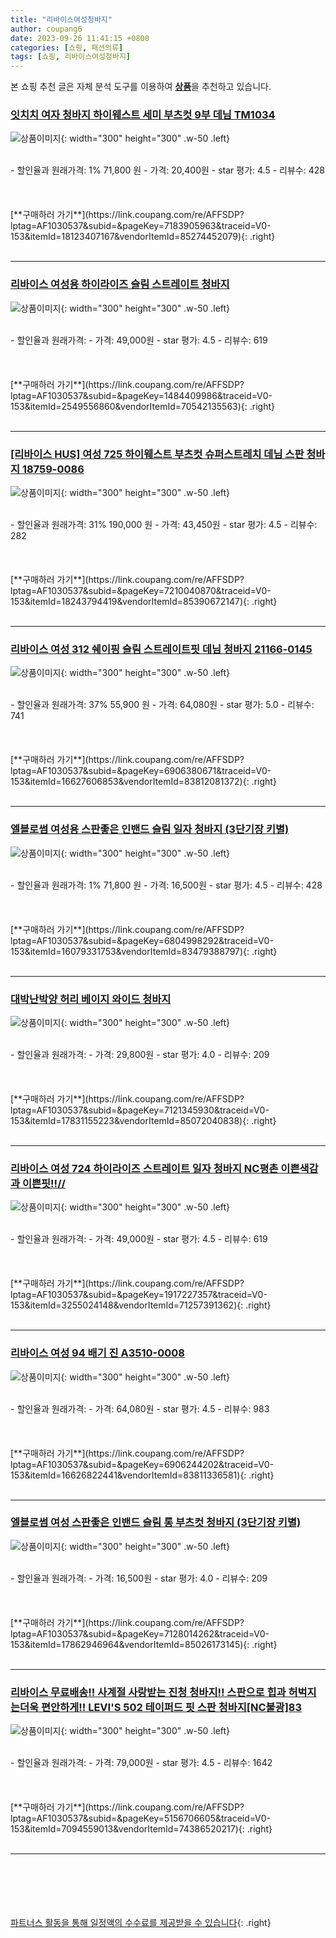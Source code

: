 ```yaml
---
title: "리바이스여성청바지"
author: coupang6
date: 2023-09-26 11:41:15 +0800
categories: [쇼핑, 패션의류]
tags: [쇼핑, 리바이스여성청바지]
---
```


본 쇼핑 추천 글은 자체 분석 도구를 이용하여 [**상품**](https://link.coupang.com/a/bao1ui)을 추천하고 있습니다.

### [잇치치 여자 청바지 하이웨스트 세미 부츠컷 9부 데님 TM1034](https://link.coupang.com/re/AFFSDP?lptag=AF1030537&subid=&pageKey=7183905963&traceid=V0-153&itemId=18123407167&vendorItemId=85274452079)

![상품이미지](https://thumbnail6.coupangcdn.com/thumbnails/remote/230x230ex/image/vendor_inventory/a787/6c4f47d790cfad3d1206a1cd117c83ec0faec1fbc0a0ed45e09a7f80ca01.jpg){: width="300" height="300" .w-50 .left}


<br>
- 할인율과 원래가격: 1%  71,800   원
- 가격: 20,400원
- star 평가: 4.5
- 리뷰수: 428
<br>
<br>
<br>
<br>
[**구매하러 가기**](https://link.coupang.com/re/AFFSDP?lptag=AF1030537&subid=&pageKey=7183905963&traceid=V0-153&itemId=18123407167&vendorItemId=85274452079){: .right}
<br>
<br>

---

### [리바이스 여성용 하이라이즈 슬림 스트레이트 청바지](https://link.coupang.com/re/AFFSDP?lptag=AF1030537&subid=&pageKey=1484409986&traceid=V0-153&itemId=2549556860&vendorItemId=70542135563)

![상품이미지](https://thumbnail6.coupangcdn.com/thumbnails/remote/230x230ex/image/vendor_inventory/b9f6/d6a4c8d304d9c8d620070ff63e8a9cff5e61351f1b52118630c38b8def5e.jpg){: width="300" height="300" .w-50 .left}


<br>
- 할인율과 원래가격: 
- 가격: 49,000원
- star 평가: 4.5
- 리뷰수: 619
<br>
<br>
<br>
<br>
[**구매하러 가기**](https://link.coupang.com/re/AFFSDP?lptag=AF1030537&subid=&pageKey=1484409986&traceid=V0-153&itemId=2549556860&vendorItemId=70542135563){: .right}
<br>
<br>

---

### [[리바이스 HUS] 여성 725 하이웨스트 부츠컷 슈퍼스트레치 데님 스판 청바지 18759-0086](https://link.coupang.com/re/AFFSDP?lptag=AF1030537&subid=&pageKey=7210040870&traceid=V0-153&itemId=18243794419&vendorItemId=85390672147)

![상품이미지](https://thumbnail9.coupangcdn.com/thumbnails/remote/230x230ex/image/vendor_inventory/3ff3/53ad372df828340a26410d6f7eedf0158ae47c9f831556232dbf5e26a69e.jpg){: width="300" height="300" .w-50 .left}


<br>
- 할인율과 원래가격: 31%  190,000   원
- 가격: 43,450원
- star 평가: 4.5
- 리뷰수: 282
<br>
<br>
<br>
<br>
[**구매하러 가기**](https://link.coupang.com/re/AFFSDP?lptag=AF1030537&subid=&pageKey=7210040870&traceid=V0-153&itemId=18243794419&vendorItemId=85390672147){: .right}
<br>
<br>

---

### [리바이스 여성 312 쉐이핑 슬림 스트레이트핏 데님 청바지 21166-0145](https://link.coupang.com/re/AFFSDP?lptag=AF1030537&subid=&pageKey=6906380671&traceid=V0-153&itemId=16627606853&vendorItemId=83812081372)

![상품이미지](https://thumbnail8.coupangcdn.com/thumbnails/remote/230x230ex/image/vendor_inventory/5e61/865d336be4a004c82079a8ae86b42265aa8d83f21006f5a4bf785e4ebc3c.jpg){: width="300" height="300" .w-50 .left}


<br>
- 할인율과 원래가격: 37%  55,900   원
- 가격: 64,080원
- star 평가: 5.0
- 리뷰수: 741
<br>
<br>
<br>
<br>
[**구매하러 가기**](https://link.coupang.com/re/AFFSDP?lptag=AF1030537&subid=&pageKey=6906380671&traceid=V0-153&itemId=16627606853&vendorItemId=83812081372){: .right}
<br>
<br>

---

### [엘블로썸 여성용 스판좋은 인밴드 슬림 일자 청바지 (3단기장 키별)](https://link.coupang.com/re/AFFSDP?lptag=AF1030537&subid=&pageKey=6804998292&traceid=V0-153&itemId=16079331753&vendorItemId=83479388797)

![상품이미지](https://thumbnail8.coupangcdn.com/thumbnails/remote/230x230ex/image/vendor_inventory/913d/93dcb1585ed4b0e160ac264581456552cd8abd2be166149acf80a0dad4bc.jpg){: width="300" height="300" .w-50 .left}


<br>
- 할인율과 원래가격: 1%  71,800   원
- 가격: 16,500원
- star 평가: 4.5
- 리뷰수: 428
<br>
<br>
<br>
<br>
[**구매하러 가기**](https://link.coupang.com/re/AFFSDP?lptag=AF1030537&subid=&pageKey=6804998292&traceid=V0-153&itemId=16079331753&vendorItemId=83479388797){: .right}
<br>
<br>

---

### [대박난박양 허리 베이지 와이드 청바지](https://link.coupang.com/re/AFFSDP?lptag=AF1030537&subid=&pageKey=7121345930&traceid=V0-153&itemId=17831155223&vendorItemId=85072040838)

![상품이미지](https://thumbnail9.coupangcdn.com/thumbnails/remote/230x230ex/image/vendor_inventory/fdee/cc254b495c831617679fa22978e712a919ede62f81737040f1b7ca61daa1.jpg){: width="300" height="300" .w-50 .left}


<br>
- 할인율과 원래가격: 
- 가격: 29,800원
- star 평가: 4.0
- 리뷰수: 209
<br>
<br>
<br>
<br>
[**구매하러 가기**](https://link.coupang.com/re/AFFSDP?lptag=AF1030537&subid=&pageKey=7121345930&traceid=V0-153&itemId=17831155223&vendorItemId=85072040838){: .right}
<br>
<br>

---

### [리바이스 여성 724 하이라이즈 스트레이트 일자 청바지 NC평촌 이쁜색감과 이쁜핏!!//](https://link.coupang.com/re/AFFSDP?lptag=AF1030537&subid=&pageKey=1917227357&traceid=V0-153&itemId=3255024148&vendorItemId=71257391362)

![상품이미지](https://thumbnail7.coupangcdn.com/thumbnails/remote/230x230ex/image/vendor_inventory/a819/89986bf3ca6636f23bd7454cde17b7786217e23aca2cac8e6d50ac1aba75.jpg){: width="300" height="300" .w-50 .left}


<br>
- 할인율과 원래가격: 
- 가격: 49,000원
- star 평가: 4.5
- 리뷰수: 619
<br>
<br>
<br>
<br>
[**구매하러 가기**](https://link.coupang.com/re/AFFSDP?lptag=AF1030537&subid=&pageKey=1917227357&traceid=V0-153&itemId=3255024148&vendorItemId=71257391362){: .right}
<br>
<br>

---

### [리바이스 여성 94 배기 진 A3510-0008](https://link.coupang.com/re/AFFSDP?lptag=AF1030537&subid=&pageKey=6906244202&traceid=V0-153&itemId=16626822441&vendorItemId=83811336581)

![상품이미지](https://thumbnail8.coupangcdn.com/thumbnails/remote/230x230ex/image/vendor_inventory/3712/19a8a24b8dd01dfad7b4eea4e095940df9823dd4b14748b53724373baf04.jpg){: width="300" height="300" .w-50 .left}


<br>
- 할인율과 원래가격: 
- 가격: 64,080원
- star 평가: 4.5
- 리뷰수: 983
<br>
<br>
<br>
<br>
[**구매하러 가기**](https://link.coupang.com/re/AFFSDP?lptag=AF1030537&subid=&pageKey=6906244202&traceid=V0-153&itemId=16626822441&vendorItemId=83811336581){: .right}
<br>
<br>

---

### [엘블로썸 여성 스판좋은 인밴드 슬림 롱 부츠컷 청바지 (3단기장 키별)](https://link.coupang.com/re/AFFSDP?lptag=AF1030537&subid=&pageKey=7128014262&traceid=V0-153&itemId=17862946964&vendorItemId=85026173145)

![상품이미지](https://thumbnail7.coupangcdn.com/thumbnails/remote/230x230ex/image/vendor_inventory/a833/b9f03a4775c2a08a0ad6c761fdb4d9381e85d9812c4700c4e8f86df0f99f.jpg){: width="300" height="300" .w-50 .left}


<br>
- 할인율과 원래가격: 
- 가격: 16,500원
- star 평가: 4.0
- 리뷰수: 209
<br>
<br>
<br>
<br>
[**구매하러 가기**](https://link.coupang.com/re/AFFSDP?lptag=AF1030537&subid=&pageKey=7128014262&traceid=V0-153&itemId=17862946964&vendorItemId=85026173145){: .right}
<br>
<br>

---

### [리바이스 무료배송!! 사계절 사랑받는 진청 청바지!! 스판으로 힙과 허벅지는더욱 편안하게!! LEVI'S 502 테이퍼드 핏 스판 청바지[NC불광]83](https://link.coupang.com/re/AFFSDP?lptag=AF1030537&subid=&pageKey=5156706605&traceid=V0-153&itemId=7094559013&vendorItemId=74386520217)

![상품이미지](https://thumbnail9.coupangcdn.com/thumbnails/remote/230x230ex/image/vendor_inventory/a06f/fc57127bc920e8807905f262c04a65e1c7b4e15e973e54f19ec02eef21eb.jpg){: width="300" height="300" .w-50 .left}


<br>
- 할인율과 원래가격: 
- 가격: 79,000원
- star 평가: 4.5
- 리뷰수: 1642
<br>
<br>
<br>
<br>
[**구매하러 가기**](https://link.coupang.com/re/AFFSDP?lptag=AF1030537&subid=&pageKey=5156706605&traceid=V0-153&itemId=7094559013&vendorItemId=74386520217){: .right}
<br>
<br>

---
<br><br><br><br><br> [파트너스 활동을 통해 일정액의 수수료를 제공받을 수 있습니다](https://link.coupang.com/a/bao1ui){: .right}
